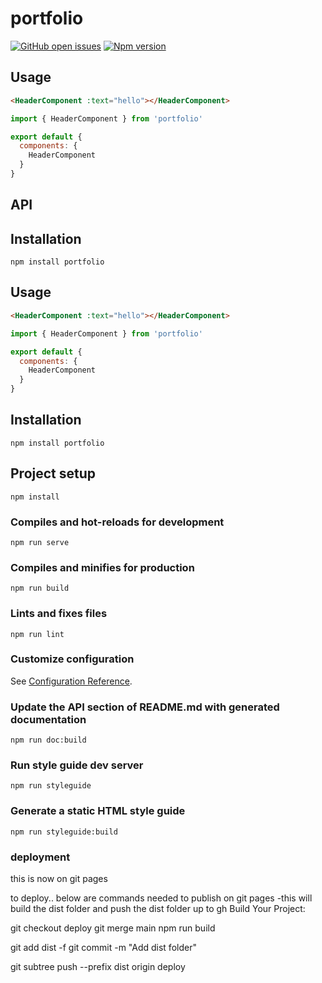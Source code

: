 

# portfolio
[![GitHub open issues](https://img.shields.io/github/issues/undefined/portfolio.svg?maxAge=2592000)](https://github.com/undefined/portfolio/issues)
[![Npm version](https://img.shields.io/npm/v/portfolio.svg?maxAge=2592000)](https://www.npmjs.com/package/portfolio)

## Usage
```HTML
<HeaderComponent :text="hello"></HeaderComponent>
```
```javascript
import { HeaderComponent } from 'portfolio'

export default {
  components: {
    HeaderComponent
  }
}
```
## API

## Installation
```
npm install portfolio
```

## Usage
```HTML
<HeaderComponent :text="hello"></HeaderComponent>
```
```javascript
import { HeaderComponent } from 'portfolio'

export default {
  components: {
    HeaderComponent
  }
}
```
## Installation
```
npm install portfolio
```

## Project setup
```
npm install
```

### Compiles and hot-reloads for development
```
npm run serve
```

### Compiles and minifies for production
```
npm run build
```

### Lints and fixes files
```
npm run lint
```

### Customize configuration
See [Configuration Reference](https://cli.vuejs.org/config/).

### Update the API section of README.md with generated documentation
```
npm run doc:build
```

### Run style guide dev server
```
npm run styleguide
```

### Generate a static HTML style guide
```
npm run styleguide:build
```

### deployment
this is now on git pages

to deploy..
below are commands needed to publish on git pages
-this will build the dist folder and push the dist folder up to gh
Build Your Project:

git checkout deploy
git merge main
npm run build

git add dist -f
git commit -m "Add dist folder"

git subtree push --prefix dist origin deploy